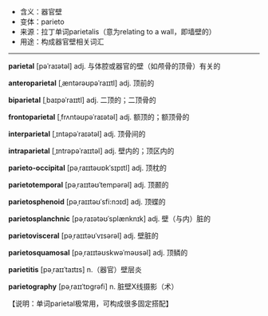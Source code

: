 - <span class="definition">含义：器官壁</span>
- <span class="definition">变体：parieto</span>
- <span class="definition">来源：拉丁单词parietalis（意为relating to a wall，即墙壁的）</span>
- <span class="definition">用途：构成器官壁相关词汇</span>


---


<span class="vocabulary">**parietal**</span> [pəˈraɪətəl] adj. 与体腔或器官的壁（如颅骨的顶骨）有关的

<span class="vocabulary">**anteroparietal**</span> [ˌæntərəʊpəˈraɪɪtl] adj. 顶前的

<span class="vocabulary">**biparietal**</span> [ˌbaɪpəˈraɪɪtl] adj. 二顶的；二顶骨的

<span class="vocabulary">**frontoparietal**</span> [ˌfrʌntəʊpəˈraɪətəl] adj. 额顶的；额顶骨的

<span class="vocabulary">**interparietal**</span> [ˌɪntəpəˈraɪətəl] adj. 顶骨间的

<span class="vocabulary">**intraparietal**</span> [ˌɪntrəpəˈraɪɪtəl] adj. 壁内的；顶区内的

<span class="vocabulary">**parieto-occipital**</span> [pəˌraɪɪtəʊɒkˈsɪpɪtl] adj. 顶枕的

<span class="vocabulary">**parietotemporal**</span> [pəˌraɪɪtəʊˈtempərəl] adj.  顶颞的

<span class="vocabulary">**parietosphenoid**</span> [pəˌraɪɪtəʊˈsfi:nɔɪd] adj. 顶蝶的

<span class="vocabulary">**parietosplanchnic**</span> [pəˌraɪətəʊˈsplænknɪk] adj. 壁（与内）脏的

<span class="vocabulary">**parietovisceral**</span> [pəˌraɪɪtəʊˈvɪsərəl] adj. 壁脏的

<span class="vocabulary">**parietosquamosal**</span> [pəˌraɪɪtəʊskwəˈməʊsəl] adj. 顶鳞的

<span class="vocabulary">**parietitis**</span> [pəˌraɪɪˈtaɪtɪs] n.（器官）壁层炎

<span class="vocabulary">**parietography**</span> [pəˌraɪɪˈtɒgrəfi] n. 脏壁X线摄影（术）

【说明：单词parietal极常用，可构成很多固定搭配】
